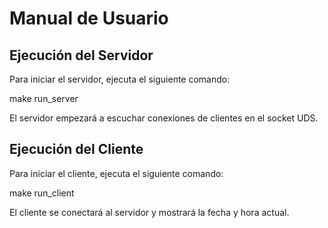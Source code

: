# Manual de Usuario

## Ejecución del Servidor

Para iniciar el servidor, ejecuta el siguiente comando:

make run_server


El servidor empezará a escuchar conexiones de clientes en el socket UDS.

## Ejecución del Cliente

Para iniciar el cliente, ejecuta el siguiente comando:

make run_client


El cliente se conectará al servidor y mostrará la fecha y hora actual.

